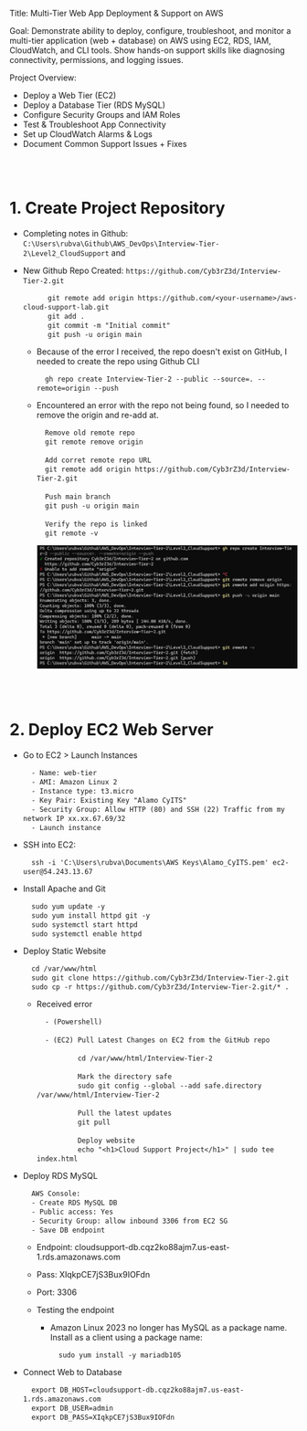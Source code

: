 Title: Multi-Tier Web App Deployment & Support on AWS

Goal:
Demonstrate ability to deploy, configure, troubleshoot, and monitor a multi-tier application (web + database) on AWS using EC2, RDS, IAM, CloudWatch, and CLI tools. Show hands-on support skills like diagnosing connectivity, permissions, and logging issues.


Project Overview: 

- Deploy a Web Tier (EC2)
- Deploy a Database Tier (RDS MySQL)
- Configure Security Groups and IAM Roles
- Test & Troubleshoot App Connectivity
- Set up CloudWatch Alarms & Logs
- Document Common Support Issues + Fixes

<br><br>


# 1. Create Project Repository

- Completing notes in Github: `C:\Users\rubva\Github\AWS_DevOps\Interview-Tier-2\Level2_CloudSupport` and 

- New Github Repo Created:  `https://github.com/Cyb3rZ3d/Interview-Tier-2.git `

            git remote add origin https://github.com/<your-username>/aws-cloud-support-lab.git
            git add .
            git commit -m "Initial commit"
            git push -u origin main

    - Because of the error I received, the repo doesn't exist on GitHub, I needed to create the repo using Github CLI

            gh repo create Interview-Tier-2 --public --source=. --remote=origin --push

    - Encountered an error with the repo not being found, so I needed to remove the origin and re-add at.

            Remove old remote repo
            git remote remove origin
            
            Add corret remote repo URL
            git remote add origin https://github.com/Cyb3rZ3d/Interview-Tier-2.git
            
            Push main branch
            git push -u origin main
            
            Verify the repo is linked
            git remote -v

        ![alt text](image.png)


<br><br>

# 2. Deploy EC2 Web Server

- Go to EC2 > Launch Instances

        - Name: web-tier
        - AMI: Amazon Linux 2
        - Instance type: t3.micro
        - Key Pair: Existing Key "Alamo CyITS" 
        - Security Group: Allow HTTP (80) and SSH (22) Traffic from my network IP xx.xx.67.69/32
        - Launch instance

- SSH into EC2:

        ssh -i 'C:\Users\rubva\Documents\AWS Keys\Alamo_CyITS.pem' ec2-user@54.243.13.67

- Install Apache and Git

        sudo yum update -y
        sudo yum install httpd git -y
        sudo systemctl start httpd
        sudo systemctl enable httpd

- Deploy Static Website

        cd /var/www/html
        sudo git clone https://github.com/Cyb3rZ3d/Interview-Tier-2.git
        sudo cp -r https://github.com/Cyb3rZ3d/Interview-Tier-2.git/* .

    - Received error

            - (Powershell) 

            - (EC2) Pull Latest Changes on EC2 from the GitHub repo

                    cd /var/www/html/Interview-Tier-2

                    Mark the directory safe
                    sudo git config --global --add safe.directory /var/www/html/Interview-Tier-2

                    Pull the latest updates
                    git pull

                    Deploy website
                    echo "<h1>Cloud Support Project</h1>" | sudo tee index.html

- Deploy RDS MySQL

        AWS Console:
        - Create RDS MySQL DB
        - Public access: Yes
        - Security Group: allow inbound 3306 from EC2 SG
        - Save DB endpoint

    - Endpoint:  cloudsupport-db.cqz2ko88ajm7.us-east-1.rds.amazonaws.com
    - Pass:  XIqkpCE7jS3Bux9IOFdn
    - Port:  3306

    - Testing the endpoint

        - Amazon Linux 2023 no longer has MySQL as a package name.  Install as a client using a package name:

                sudo yum install -y mariadb105


- Connect Web to Database

        export DB_HOST=cloudsupport-db.cqz2ko88ajm7.us-east-1.rds.amazonaws.com
        export DB_USER=admin
        export DB_PASS=XIqkpCE7jS3Bux9IOFdn